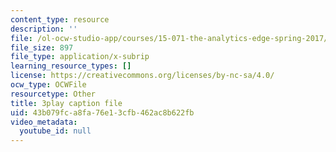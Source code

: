 ```yaml
---
content_type: resource
description: ''
file: /ol-ocw-studio-app/courses/15-071-the-analytics-edge-spring-2017/43b079fca8fa76e13cfb462ac8b622fb_MYcoFYXPba4.srt
file_size: 897
file_type: application/x-subrip
learning_resource_types: []
license: https://creativecommons.org/licenses/by-nc-sa/4.0/
ocw_type: OCWFile
resourcetype: Other
title: 3play caption file
uid: 43b079fc-a8fa-76e1-3cfb-462ac8b622fb
video_metadata:
  youtube_id: null
---
```

